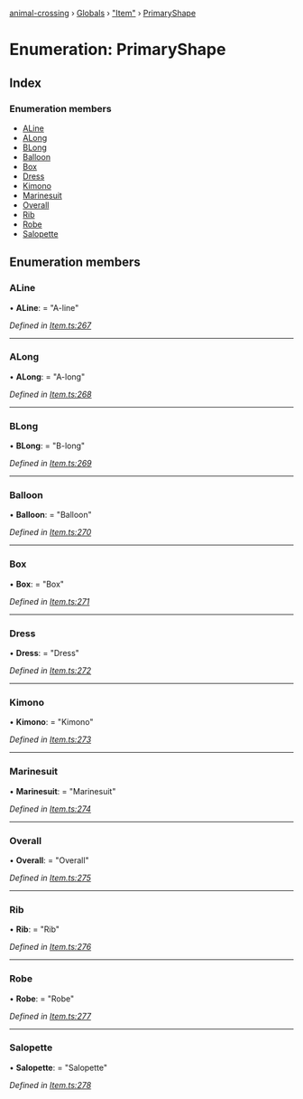 [animal-crossing](../README.md) › [Globals](../globals.md) › ["Item"](../modules/_item_.md) › [PrimaryShape](_item_.primaryshape.md)

# Enumeration: PrimaryShape

## Index

### Enumeration members

* [ALine](_item_.primaryshape.md#aline)
* [ALong](_item_.primaryshape.md#along)
* [BLong](_item_.primaryshape.md#blong)
* [Balloon](_item_.primaryshape.md#balloon)
* [Box](_item_.primaryshape.md#box)
* [Dress](_item_.primaryshape.md#dress)
* [Kimono](_item_.primaryshape.md#kimono)
* [Marinesuit](_item_.primaryshape.md#marinesuit)
* [Overall](_item_.primaryshape.md#overall)
* [Rib](_item_.primaryshape.md#rib)
* [Robe](_item_.primaryshape.md#robe)
* [Salopette](_item_.primaryshape.md#salopette)

## Enumeration members

###  ALine

• **ALine**: = "A-line"

*Defined in [Item.ts:267](https://github.com/Norviah/animal-crossing/blob/e8c2f7d/module/types/Item.ts#L267)*

___

###  ALong

• **ALong**: = "A-long"

*Defined in [Item.ts:268](https://github.com/Norviah/animal-crossing/blob/e8c2f7d/module/types/Item.ts#L268)*

___

###  BLong

• **BLong**: = "B-long"

*Defined in [Item.ts:269](https://github.com/Norviah/animal-crossing/blob/e8c2f7d/module/types/Item.ts#L269)*

___

###  Balloon

• **Balloon**: = "Balloon"

*Defined in [Item.ts:270](https://github.com/Norviah/animal-crossing/blob/e8c2f7d/module/types/Item.ts#L270)*

___

###  Box

• **Box**: = "Box"

*Defined in [Item.ts:271](https://github.com/Norviah/animal-crossing/blob/e8c2f7d/module/types/Item.ts#L271)*

___

###  Dress

• **Dress**: = "Dress"

*Defined in [Item.ts:272](https://github.com/Norviah/animal-crossing/blob/e8c2f7d/module/types/Item.ts#L272)*

___

###  Kimono

• **Kimono**: = "Kimono"

*Defined in [Item.ts:273](https://github.com/Norviah/animal-crossing/blob/e8c2f7d/module/types/Item.ts#L273)*

___

###  Marinesuit

• **Marinesuit**: = "Marinesuit"

*Defined in [Item.ts:274](https://github.com/Norviah/animal-crossing/blob/e8c2f7d/module/types/Item.ts#L274)*

___

###  Overall

• **Overall**: = "Overall"

*Defined in [Item.ts:275](https://github.com/Norviah/animal-crossing/blob/e8c2f7d/module/types/Item.ts#L275)*

___

###  Rib

• **Rib**: = "Rib"

*Defined in [Item.ts:276](https://github.com/Norviah/animal-crossing/blob/e8c2f7d/module/types/Item.ts#L276)*

___

###  Robe

• **Robe**: = "Robe"

*Defined in [Item.ts:277](https://github.com/Norviah/animal-crossing/blob/e8c2f7d/module/types/Item.ts#L277)*

___

###  Salopette

• **Salopette**: = "Salopette"

*Defined in [Item.ts:278](https://github.com/Norviah/animal-crossing/blob/e8c2f7d/module/types/Item.ts#L278)*
